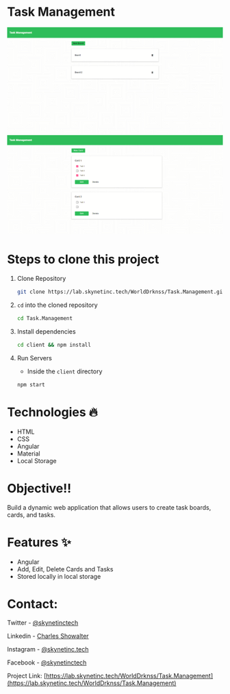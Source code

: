 # Task Management
![Boards](images/application.png)
![Cards](images/cards.png)

# Steps to clone this project

1. Clone Repository
    ```sh
    git clone https://lab.skynetinc.tech/WorldDrknss/Task.Management.git
    ```

2. `cd` into the cloned repository
    ```sh
    cd Task.Management
    ``` 

3. Install dependencies
    ```sh
    cd client && npm install
    ```
4. Run Servers
    * Inside the `client` directory
    ```sh
    npm start
    ```
# Technologies 🔥

 - HTML
 - CSS
 - Angular
 - Material
 - Local Storage
  
# Objective‼

 Build a dynamic web application that allows users to create task boards, cards, and tasks.
# Features ✨
* Angular
* Add, Edit, Delete Cards and Tasks
* Stored locally in local storage

# Contact:

Twitter - [@skynetinctech](https://twitter.com/skynetinctech)

Linkedin - [Charles Showalter](https://linkedin.com/in/charles-showalter)

Instagram - [@skynetinc.tech](https://twitter.com/skynetinc.tech)

Facebook - [@skynetinctech](https://facebook.com/skynetinctech)

Project Link: [https://lab.skynetinc.tech/WorldDrknss/Task.Management](https://lab.skynetinc.tech/WorldDrknss/Task.Management)